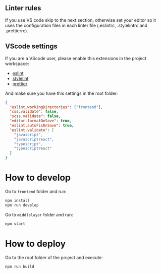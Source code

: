 ## Linter rules

If you use VS code skip to the next section, otherwise set your editor so it uses the configuration files in each linter file (.eslintrc, .stylelintrc and .prettierrc).

## VScode settings

If you are a VScode user, please enable this extensions in the project workspace:

- [eslint](https://marketplace.visualstudio.com/items?itemName=dbaeumer.vscode-eslint)
- [stylelint](https://marketplace.visualstudio.com/items?hex-ci.stylelint-plus)
- [prettier](https://marketplace.visualstudio.com/items?itemName=esbenp.prettier-vscode)

And make sure you have this settings in the root folder:

```json
{
  "eslint.workingDirectories": ["frontend"],
  "css.validate": false,
  "scss.validate": false,
  "editor.formatOnSave": true,
  "eslint.autoFixOnSave": true,
  "eslint.validate": [
    "javascript",
    "javascriptreact",
    "typescript",
    "typescriptreact"
  ]
}
```

# How to develop

Go to `frontend` folder and run:

```sh
npm install
npm run develop
```

Go to `middlelayer` folder and run:

```sh
npm start
```

# How to deploy

Go to the root folder of the project and execute:

```sh
npm run build
```
